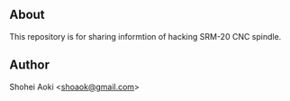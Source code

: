 ## About

This repository is for sharing informtion of hacking SRM-20 CNC spindle.

## Author
Shohei Aoki \<shoaok@gmail.com\>